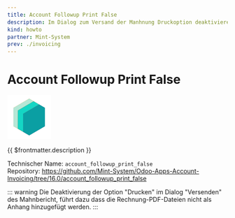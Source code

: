 ```yaml
---
title: Account Followup Print False
description: Im Dialog zum Versand der Manhnung Druckoption deaktivieren.
kind: howto
partner: Mint-System
prev: ./invoicing
---
```


# Account Followup Print False

![icon_oms_box](attachments/icons_odoo_mint_system.png)

{{ $frontmatter.description }}

Technischer Name: `account_followup_print_false`\
Repository: <https://github.com/Mint-System/Odoo-Apps-Account-Invoicing/tree/16.0/account_followup_print_false>

::: warning
Die Deaktivierung der Option "Drucken" im Dialog "Versenden" des Mahnbericht, führt dazu dass die Rechnung-PDF-Dateien nicht als Anhang hinzugefügt werden.
:::
